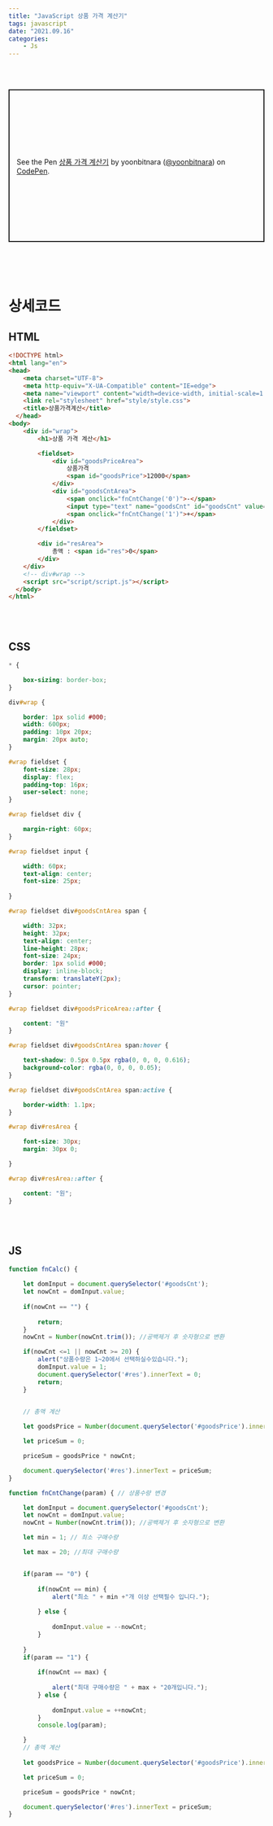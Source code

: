 ```yaml
---
title: "JavaScript 상품 가격 계산기"
tags: javascript
date: "2021.09.16"
categories: 
    - Js
---
```


<br>
<br>

<p class="codepen" data-height="300" data-theme-id="dark" data-default-tab="html,result" data-slug-hash="MWoEdVE" data-user="yoonbitnara" style="height: 300px; box-sizing: border-box; display: flex; align-items: center; justify-content: center; border: 2px solid; margin: 1em 0; padding: 1em;">
  <span>See the Pen <a href="https://codepen.io/yoonbitnara/pen/MWoEdVE">
  상품 가격 계산기</a> by yoonbitnara (<a href="https://codepen.io/yoonbitnara">@yoonbitnara</a>)
  on <a href="https://codepen.io">CodePen</a>.</span>
</p>
<script async src="https://cpwebassets.codepen.io/assets/embed/ei.js"></script>

<br>
<br>
<br>

# 상세코드

## HTML
```html
<!DOCTYPE html>
<html lang="en">
<head>
    <meta charset="UTF-8">
    <meta http-equiv="X-UA-Compatible" content="IE=edge">
    <meta name="viewport" content="width=device-width, initial-scale=1.0">
    <link rel="stylesheet" href="style/style.css">
    <title>상품가격계산</title>
  </head>
<body>
    <div id="wrap">
        <h1>상품 가격 계산</h1>

        <fieldset>
            <div id="goodsPriceArea">
                상품가격
                <span id="goodsPrice">12000</span>
            </div>
            <div id="goodsCntArea">
                <span onclick="fnCntChange('0')">-</span>
                <input type="text" name="goodsCnt" id="goodsCnt" value="1" maxlength="2" onkeyup="fnCalc()">
                <span onclick="fnCntChange('1')">+</span>
            </div>
        </fieldset>

        <div id="resArea">
            총액 : <span id="res">0</span>
        </div>
    </div>
    <!-- div#wrap -->
    <script src="script/script.js"></script>
  </body>
</html>
```

<br>
<br>

## CSS
```css
* {

    box-sizing: border-box;
}

div#wrap {

    border: 1px solid #000;
    width: 600px;
    padding: 10px 20px;
    margin: 20px auto;
}

#wrap fieldset {
    font-size: 28px;
    display: flex;
    padding-top: 16px;
    user-select: none;
}

#wrap fieldset div {

    margin-right: 60px;
}

#wrap fieldset input {

    width: 60px;
    text-align: center;
    font-size: 25px;
    
}

#wrap fieldset div#goodsCntArea span {

    width: 32px;
    height: 32px;
    text-align: center;
    line-height: 28px;
    font-size: 24px;
    border: 1px solid #000;
    display: inline-block;
    transform: translateY(2px);
    cursor: pointer;
}

#wrap fieldset div#goodsPriceArea::after {

    content: "원"
}

#wrap fieldset div#goodsCntArea span:hover {    

    text-shadow: 0.5px 0.5px rgba(0, 0, 0, 0.616);
    background-color: rgba(0, 0, 0, 0.05);
}

#wrap fieldset div#goodsCntArea span:active {

    border-width: 1.1px;
}

#wrap div#resArea {

    font-size: 30px;
    margin: 30px 0;

}

#wrap div#resArea::after {

    content: "원";
}
```

<br>
<br>

## JS
```js
function fnCalc() {

    let domInput = document.querySelector('#goodsCnt'); 
    let nowCnt = domInput.value;
    
    if(nowCnt == "") {
        
        return;
    }
    nowCnt = Number(nowCnt.trim()); //공백제거 후 숫자형으로 변환

    if(nowCnt <=1 || nowCnt >= 20) {
        alert("상품수량은 1~20에서 선택하실수있습니다.");
        domInput.value = 1;
        document.querySelector('#res').innerText = 0;
        return;
    }


    // 총액 계산
    
    let goodsPrice = Number(document.querySelector('#goodsPrice').innerText);

    let priceSum = 0;

    priceSum = goodsPrice * nowCnt;

    document.querySelector('#res').innerText = priceSum;
}

function fnCntChange(param) { // 상품수량 변경

    let domInput = document.querySelector('#goodsCnt'); 
    let nowCnt = domInput.value;
    nowCnt = Number(nowCnt.trim()); //공백제거 후 숫자형으로 변환

    let min = 1; // 최소 구매수량

    let max = 20; //최대 구매수량


    if(param == "0") {
        
        if(nowCnt == min) {
            alert("최소 " + min +"개 이상 선택필수 입니다.");
            
        } else {
            
            domInput.value = --nowCnt;
        }
        
    }
    if(param == "1") {
        
        if(nowCnt == max) {
            
            alert("최대 구매수량은 " + max + "20개입니다.");
        } else {
            
            domInput.value = ++nowCnt;
        }
        console.log(param);

    }
    // 총액 계산
    
    let goodsPrice = Number(document.querySelector('#goodsPrice').innerText);

    let priceSum = 0;

    priceSum = goodsPrice * nowCnt;

    document.querySelector('#res').innerText = priceSum;
}
```

<br>
<br>
